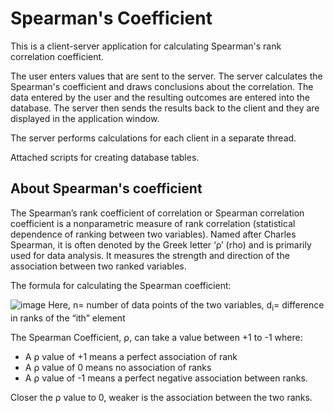 # Spearman's Coefficient

This is a client-server application for calculating Spearman's rank correlation coefficient.

The user enters values that are sent to the server. 
The server calculates the Spearman's coefficient and draws conclusions about the correlation. 
The data entered by the user and the resulting outcomes are entered into the database.
The server then sends the results back to the client and they are displayed in the application window.

The server performs calculations for each client in a separate thread.

Attached scripts for creating database tables.


## About Spearman's coefficient

The Spearman’s rank coefficient of correlation or Spearman correlation coefficient is a nonparametric measure of rank correlation (statistical dependence of ranking between two variables).
Named after Charles Spearman, it is often denoted by the Greek letter ‘ρ’ (rho) and is primarily used for data analysis.
It measures the strength and direction of the association between two ranked variables.

The formula for calculating the Spearman coefficient:

![image](https://user-images.githubusercontent.com/47988040/213582984-2c7b91ec-fa2c-4f86-8e7e-cdcc9530b0cc.png)
Here, n= number of data points of the two variables, d<sub>i</sub>= difference in ranks of the “ith” element

The Spearman Coefficient, ⍴, can take a value between +1 to -1 where:

* A ⍴ value of +1 means a perfect association of rank
* A ⍴ value of 0 means no association of ranks
* A ⍴ value of -1 means a perfect negative association between ranks.

Closer the ⍴ value to 0, weaker is the association between the two ranks.
